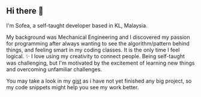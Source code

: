 ## Hi there 👋

I'm Sofea, a self-taught developer based in KL, Malaysia.

My background was Mechanical Engineering and I discovered my passion for programming after always wanting to see the algorithm/pattern behind things, and feeling smart in my coding classes. It is the only time I feel logical. ✨ I love using my creativity to connect people. Being self-taught was challenging, but I'm motivated by the excitement of learning new things and overcoming unfamiliar challenges. 

You may take a look in my [gist](https://gist.github.com/aneissofea) as i have not yet finished any big project, so my code snippets might help you see my work better. 
<!--
**aneissofea/aneissofea** is a ✨ _special_ ✨ repository because its `README.md` (this file) appears on your GitHub profile.

Here are some ideas to get you started:

- 🔭 I’m currently working on ...
- 🌱 I’m currently learning ...
- 👯 I’m looking to collaborate on ...
- 🤔 I’m looking for help with ...
- 💬 Ask me about ...
- 📫 How to reach me: ...
- 😄 Pronouns: ...
- ⚡ Fun fact: ...
📚 As a software engineer, I combine technical expertise with a keen design sense to create scalable, efficient, and visually appealing applications. My aim is to deliver engaging, pixel-perfect user experiences. 🚀
-->
